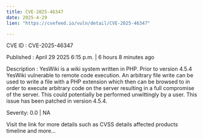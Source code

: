 ```yaml
---
title: CVE-2025-46347
date: 2025-4-29
lien: "https://cvefeed.io/vuln/detail/CVE-2025-46347"

---
```


CVE ID : CVE-2025-46347

Published :  April 29
2025
6:15 p.m. | 6 hours
8 minutes ago

Description : YesWiki is a wiki system written in PHP. Prior to version 4.5.4
YesWiki vulnerable to remote code execution. An arbitrary file write can be used to write a file with a PHP extension
which then can be browsed to in order to execute arbitrary code on the server
resulting in a full compromise of the server. This could potentially be performed unwittingly by a user. This issue has been patched in version 4.5.4.

Severity: 0.0 | NA

Visit the link for more details
such as CVSS details
affected products
timeline
and more...

